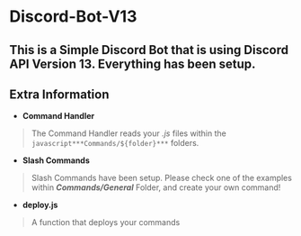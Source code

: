 # Discord-Bot-V13
This is a Simple Discord Bot that is using Discord API Version 13. Everything has been setup.
-----------------------------------------
## Extra Information
* **Command Handler** 
> The Command Handler reads your *.js* files within the ```javascript***Commands/${folder}***``` folders.

* **Slash Commands**
> Slash Commands have been setup. Please check one of the examples within ***Commands/General*** Folder, and create your own command!

* **deploy.js**
> A function that deploys your commands 
